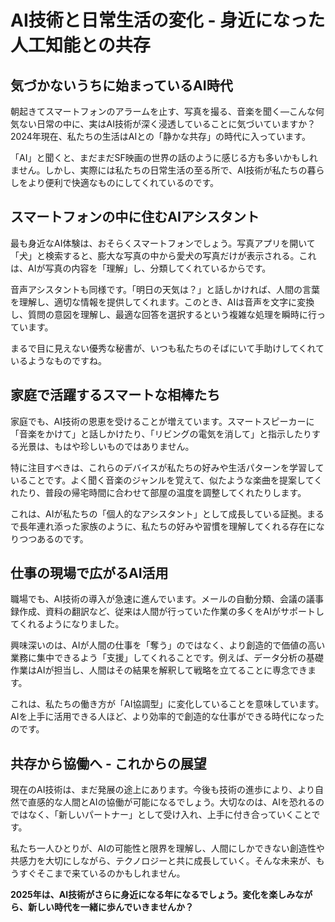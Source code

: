 # AI技術と日常生活の変化 - 身近になった人工知能との共存

## 気づかないうちに始まっているAI時代

朝起きてスマートフォンのアラームを止す、写真を撮る、音楽を聞く—こんな何気ない日常の中に、実はAI技術が深く浸透していることに気づいていますか？2024年現在、私たちの生活はAIとの「静かな共存」の時代に入っています。

「AI」と聞くと、まだまだSF映画の世界の話のように感じる方も多いかもしれません。しかし、実際には私たちの日常生活の至る所で、AI技術が私たちの暮らしをより便利で快適なものにしてくれているのです。

## スマートフォンの中に住むAIアシスタント

最も身近なAI体験は、おそらくスマートフォンでしょう。写真アプリを開いて「犬」と検索すると、膨大な写真の中から愛犬の写真だけが表示される。これは、AIが写真の内容を「理解」し、分類してくれているからです。

音声アシスタントも同様です。「明日の天気は？」と話しかければ、人間の言葉を理解し、適切な情報を提供してくれます。このとき、AIは音声を文字に変換し、質問の意図を理解し、最適な回答を選択するという複雑な処理を瞬時に行っています。

まるで目に見えない優秀な秘書が、いつも私たちのそばにいて手助けしてくれているようなものですね。

## 家庭で活躍するスマートな相棒たち

家庭でも、AI技術の恩恵を受けることが増えています。スマートスピーカーに「音楽をかけて」と話しかけたり、「リビングの電気を消して」と指示したりする光景は、もはや珍しいものではありません。

特に注目すべきは、これらのデバイスが私たちの好みや生活パターンを学習していることです。よく聞く音楽のジャンルを覚えて、似たような楽曲を提案してくれたり、普段の帰宅時間に合わせて部屋の温度を調整してくれたりします。

これは、AIが私たちの「個人的なアシスタント」として成長している証拠。まるで長年連れ添った家族のように、私たちの好みや習慣を理解してくれる存在になりつつあるのです。

## 仕事の現場で広がるAI活用

職場でも、AI技術の導入が急速に進んでいます。メールの自動分類、会議の議事録作成、資料の翻訳など、従来は人間が行っていた作業の多くをAIがサポートしてくれるようになりました。

興味深いのは、AIが人間の仕事を「奪う」のではなく、より創造的で価値の高い業務に集中できるよう「支援」してくれることです。例えば、データ分析の基礎作業はAIが担当し、人間はその結果を解釈して戦略を立てることに専念できます。

これは、私たちの働き方が「AI協調型」に変化していることを意味しています。AIを上手に活用できる人ほど、より効率的で創造的な仕事ができる時代になったのです。

## 共存から協働へ - これからの展望

現在のAI技術は、まだ発展の途上にあります。今後も技術の進歩により、より自然で直感的な人間とAIの協働が可能になるでしょう。大切なのは、AIを恐れるのではなく、「新しいパートナー」として受け入れ、上手に付き合っていくことです。

私たち一人ひとりが、AIの可能性と限界を理解し、人間にしかできない創造性や共感力を大切にしながら、テクノロジーと共に成長していく。そんな未来が、もうすぐそこまで来ているのかもしれません。

**2025年は、AI技術がさらに身近になる年になるでしょう。変化を楽しみながら、新しい時代を一緒に歩んでいきませんか？**